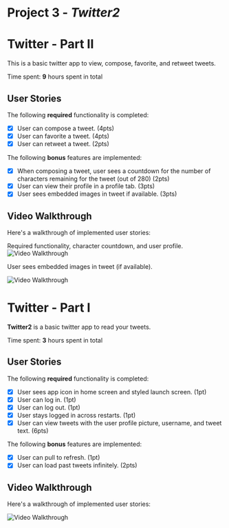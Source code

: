 # Project 3 - *Twitter2*

# Twitter - Part II

This is a basic twitter app to view, compose, favorite, and retweet tweets.

Time spent: **9** hours spent in total

## User Stories

The following **required** functionality is completed:

- [x] User can compose a tweet. (4pts)
- [x] User can favorite a tweet. (4pts)
- [x] User can retweet a tweet. (2pts)

The following **bonus** features are implemented:

- [x] When composing a tweet, user sees a countdown for the number of characters remaining for the tweet (out of 280) (2pts)
- [x] User can view their profile in a profile tab. (3pts)
- [x] User sees embedded images in tweet if available. (3pts)

## Video Walkthrough

Here's a walkthrough of implemented user stories:

Required functionality, character countdown, and user profile.
<img src='http://g.recordit.co/syKAGW8YQH.gif' title='Video Walkthrough' width='' alt='Video Walkthrough' />

User sees embedded images in tweet (if available).

<img src='http://g.recordit.co/v8VTt7HIB2.gif' title='Video Walkthrough' width='' alt='Video Walkthrough' />

# Twitter - Part I
**Twitter2** is a basic twitter app to read your tweets.

Time spent: **3** hours spent in total

## User Stories

The following **required** functionality is completed:

- [x] User sees app icon in home screen and styled launch screen. (1pt)
- [x] User can log in. (1pt)
- [x] User can log out. (1pt)
- [x] User stays logged in across restarts. (1pt)
- [x] User can view tweets with the user profile picture, username, and tweet text. (6pts)

The following **bonus** features are implemented:

- [x] User can pull to refresh. (1pt)
- [x] User can load past tweets infinitely. (2pts)

## Video Walkthrough

Here's a walkthrough of implemented user stories:

<img src='http://g.recordit.co/IMJdtp7Qzt.gif' title='Video Walkthrough' width='' alt='Video Walkthrough' />

